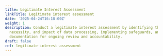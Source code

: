 ```yaml
---
title: Legitimate Interest Assessment
linkTitle: Legitimate interest assessment
date: '2025-04-24T16:18:00Z'
weight: 1
description: Conduct a legitimate interest assessment by identifying the purpose,
  necessity, and impact of data processing, implementing safeguards, and maintaining
  documentation for ongoing review and accountability.
draft: false
ref: legitimate-interest-assessment
---
```


